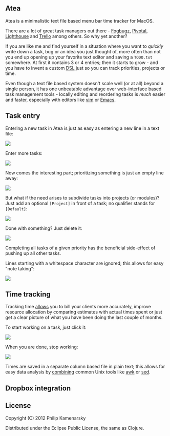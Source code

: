 ## Atea

Atea is a minimalistic text file based menu bar time tracker for MacOS.

There are a lot of great task managers out there - [Fogbugz](http://www.fogcreek.com/fogbugz/), [Pivotal](http://www.pivotaltracker.com/), [Lighthouse](http://lighthouseapp.com/) and [Trello](https://trello.com/) among others. So why yet another?

If you are like me and find yourself in a situation where you want to *quickly* write down a task, bug or an idea you just thought of, more often than not you end up opening up your favorite text editor and saving a `TODO.txt` somewhere. At first it contains 3 or 4 entries; then it starts to grow - and you have to invent a custom [DSL](http://en.wikipedia.org/wiki/Domain-specific_language) just so you can track priorities, projects or time.

Even though a text file based system doesn't scale well (or at all) beyond a single person, it has one unbeatable advantage over web-interface based task management tools - locally editing and reordering tasks is *much* easier and faster, especially with editors like [vim](http://www.vim.org/) or [Emacs](http://www.gnu.org/software/emacs/).

## Task entry

Entering a new task in Atea is just as easy as entering a new line in a text file:

![](https://github.com/pkamenarsky/atea/blob/master/doc/screens/1.png)

Enter more tasks:

![](https://github.com/pkamenarsky/atea/blob/master/doc/screens/2.png)

Now comes the interesting part; prioritizing something is just an empty line away:

![](https://github.com/pkamenarsky/atea/blob/master/doc/screens/3.png)

But what if the need arises to subdivide tasks into projects (or modules)? Just add an optional `[Project]` in front of a task; no qualifier stands for `[Default]`:

![](https://github.com/pkamenarsky/atea/blob/master/doc/screens/4.png)

Done with something? Just delete it:

![](https://github.com/pkamenarsky/atea/blob/master/doc/screens/5.png)

Completing all tasks of a given priority has the beneficial side-effect of pushing up all other tasks.

Lines starting with a whitespace character are ignored; this allows for easy "note taking":

![](https://github.com/pkamenarsky/atea/blob/master/doc/screens/6.png)

## Time tracking

Tracking time [allows](http://www.google.com/search?q=time%20tracking%20benefits) you to bill your clients more accurately, improve resource allocation by comparing estimates with actual times spent or just get a clear picture of what you have been doing the last couple of months.

To start working on a task, just click it:

![](https://github.com/pkamenarsky/atea/blob/master/doc/screens/7.png)

When you are done, stop working:

![](https://github.com/pkamenarsky/atea/blob/master/doc/screens/8.png)

Times are saved in a separate column based file in plain text; this allows for easy data analysis by [combining](http://reallylongword.org/sedawk/) common Unix tools like [awk](http://www.grymoire.com/Unix/Awk.html) or [sed](http://www.ibm.com/developerworks/linux/library/l-sed1/index.html).

## Dropbox integration



## License

Copyright (C) 2012 Philip Kamenarsky

Distributed under the Eclipse Public License, the same as Clojure.
